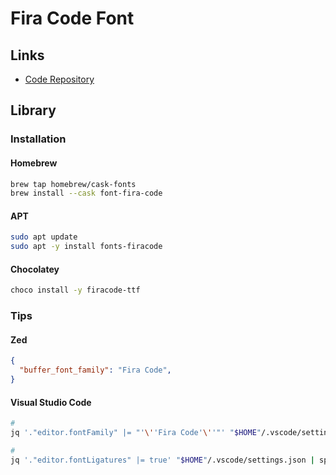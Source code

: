 # Fira Code Font

<!--
https://medium.com/@docodemore/an-alternative-to-operator-mono-font-6e5d040e1c7e
https://medium.com/@peterpme/operator-mono-fira-code-the-best-of-both-worlds-191be512fd5e
-->

## Links

- [Code Repository](https://github.com/tonsky/FiraCode)

## Library

### Installation

#### Homebrew

```sh
brew tap homebrew/cask-fonts
brew install --cask font-fira-code
```

#### APT

```sh
sudo apt update
sudo apt -y install fonts-firacode
```

#### Chocolatey

```sh
choco install -y firacode-ttf
```

### Tips

#### Zed

```json
{
  "buffer_font_family": "Fira Code",
}
```

#### Visual Studio Code

```sh
#
jq '."editor.fontFamily" |= "'\''Fira Code'\''"' "$HOME"/.vscode/settings.json | sponge "$HOME"/.vscode/settings.json

#
jq '."editor.fontLigatures" |= true' "$HOME"/.vscode/settings.json | sponge "$HOME"/.vscode/settings.json
```
